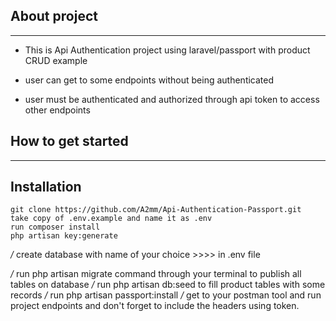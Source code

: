 
## About project  
______________________________________

- This is Api Authentication project using laravel/passport with product CRUD example

- user can get to some endpoints without being authenticated 
- user must be authenticated and authorized through api token to access other endpoints 

## How to get started 
_______________________

## Installation

    git clone https://github.com/A2mm/Api-Authentication-Passport.git
    take copy of .env.example and name it as .env
    run composer install 
    php artisan key:generate


*/*  create database with name of your choice >>>> in .env file


*/*  run php artisan migrate command through your terminal to publish all tables on database 
*/* run php artisan db:seed to fill product tables with some records 
*/* run php artisan passport:install 
*/* get to your postman tool and run project endpoints and don't forget to include the headers using token.

